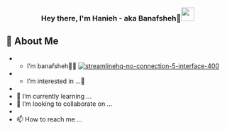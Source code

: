 
<h3 align="center">Hey there, I'm Hanieh - aka Banafsheh🦖<img src="https://media.giphy.com/media/hvRJCLFzcasrR4ia7z/giphy.gif" width="30"> </h3>

## 📖 About Me

- * I’m banafsheh🌻🦖     <a href="#">![streamlinehq-no-connection-5-interface-400](https://user-images.githubusercontent.com/105555666/195209989-b42b71d9-a766-479c-a83e-7b8e7e121304.PNG) </a>
- * I’m interested in ...👀  
- 
- 🌱 I’m currently learning ...
- 💞️ I’m looking to collaborate on ...
-
- 📫 How to reach me ...



<!---
banfshesadeghi/banfshesadeghi is a ✨ special ✨ repository because its `README.md` (this file) appears on your GitHub profile.
You can click the Preview link to take a look at your changes.
--->
